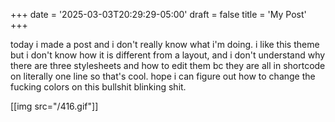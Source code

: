 +++
date = '2025-03-03T20:29:29-05:00'
draft = false
title = 'My Post'
+++

today i made a post and i don't really know what i'm doing.
i like this theme but i don't know how it is different from a layout, and i don't understand why there are three stylesheets and how to edit them bc they are all in shortcode on literally one line so that's cool. hope i can figure out how to change the fucking colors on this bullshit blinking shit.

[[img src="/416.gif"]]
